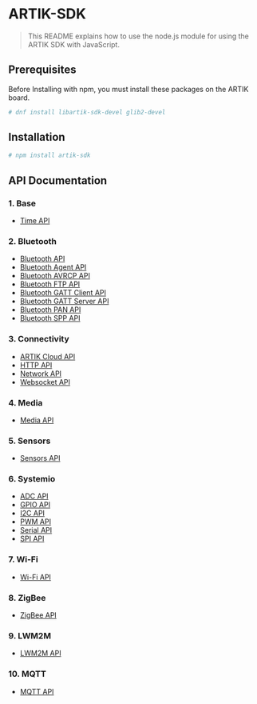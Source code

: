 # ARTIK-SDK
   > This README explains how to use the node.js module for using the ARTIK SDK with JavaScript.

## Prerequisites

Before Installing with npm, you must install these packages on the ARTIK board.
```bash
# dnf install libartik-sdk-devel glib2-devel
```

## Installation

```bash
# npm install artik-sdk
```

## API Documentation
### 1. Base
   * [Time API](/doc/TIME_README.md)

### 2. Bluetooth
   * [Bluetooth API](/doc/bluetooth/BLUETOOTH_README.md)
   * [Bluetooth Agent API](/doc/bluetooth/AGENT_README.md)
   * [Bluetooth AVRCP API](/doc/bluetooth/AVRCP_README.md)
   * [Bluetooth FTP API](/doc/bluetooth/FTP_README.md)
   * [Bluetooth GATT Client API](/doc/bluetooth/GATTCLIENT_README.md)
   * [Bluetooth GATT Server API](/doc/bluetooth/GATTSERVER_README.md)
   * [Bluetooth PAN API](/doc/bluetooth/PAN_README.md)
   * [Bluetooth SPP API](/doc/bluetooth/SPP_README.md)

### 3. Connectivity
   * [ARTIK Cloud API](/doc/CLOUD_README.md)
   * [HTTP API](/doc/HTTP_README.md)
   * [Network API](/doc/NETWORK_README.md)
   * [Websocket API](/doc/WEBSOCKET_README.md)

### 4. Media
  * [Media API](/doc/MEDIA_README.md)

### 5. Sensors
   * [Sensors API](/doc/SENSOR_README.md)

### 6. Systemio
   * [ADC API](/doc/ADC_README.md)
   * [GPIO API](/doc/GPIO_README.md)
   * [I2C API](/doc/I2C_README.md)
   * [PWM API](/doc/PWM_README.md)
   * [Serial API](/doc/SERIAL_README.md)
   * [SPI API](/doc/SPI_README.md)

### 7. Wi-Fi
  * [Wi-Fi API](/doc/WIFI_README.md)

### 8. ZigBee
  * [ZigBee API](/doc/ZIGBEE_README.md)
  
### 9. LWM2M
  * [LWM2M API](/doc/LWM2M_README.md)

### 10. MQTT
  * [MQTT API](/doc/MQTT_README.md)
